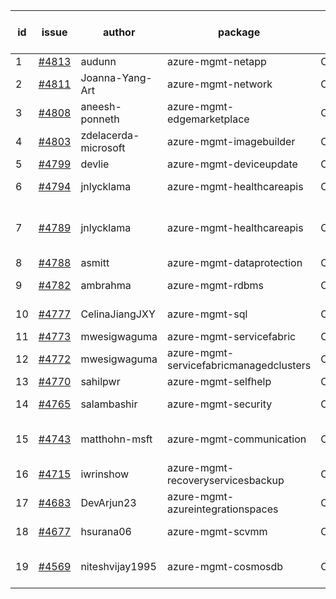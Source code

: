 | id | issue | author | package | assignee | bot advice | created date of issue | target release date | date from target |
| ------ | ------ | ------ | ------ | ------ | ------ | ------ | ------ | :-----: |
| 1 | [#4813](https://github.com/Azure/sdk-release-request/issues/4813) | audunn | azure-mgmt-netapp | ChenxiJiang333 |  | 12-04 | 12-22 |  |
| 2 | [#4811](https://github.com/Azure/sdk-release-request/issues/4811) | Joanna-Yang-Art | azure-mgmt-network | ChenxiJiang333 | new issue. MultiAPI | 12-04 | 12-22 |  |
| 3 | [#4808](https://github.com/Azure/sdk-release-request/issues/4808) | aneesh-ponneth | azure-mgmt-edgemarketplace | ChenxiJiang333 | FirstBeta | 11-29 | 12-22 |  |
| 4 | [#4803](https://github.com/Azure/sdk-release-request/issues/4803) | zdelacerda-microsoft | azure-mgmt-imagebuilder | ChenxiJiang333 |  | 11-29 | 12-22 |  |
| 5 | [#4799](https://github.com/Azure/sdk-release-request/issues/4799) | devlie | azure-mgmt-deviceupdate | ChenxiJiang333 |  | 11-29 | 12-22 |  |
| 6 | [#4794](https://github.com/Azure/sdk-release-request/issues/4794) | jnlycklama | azure-mgmt-healthcareapis | ChenxiJiang333 | duplicated issue  <br> | 11-28 | 12-22 |  |
| 7 | [#4789](https://github.com/Azure/sdk-release-request/issues/4789) | jnlycklama | azure-mgmt-healthcareapis | ChenxiJiang333 | duplicated issue  <br> new comment. | 11-28 | 12-22 |  |
| 8 | [#4788](https://github.com/Azure/sdk-release-request/issues/4788) | asmitt | azure-mgmt-dataprotection | ChenxiJiang333 |  | 11-28 | 12-22 |  |
| 9 | [#4782](https://github.com/Azure/sdk-release-request/issues/4782) | ambrahma | azure-mgmt-rdbms | ChenxiJiang333 | MultiAPI HoldOn | 11-27 | 12-22 |  |
| 10 | [#4777](https://github.com/Azure/sdk-release-request/issues/4777) | CelinaJiangJXY | azure-mgmt-sql | ChenxiJiang333 | OnTime ForCLI | 11-22 | 12-22 |  |
| 11 | [#4773](https://github.com/Azure/sdk-release-request/issues/4773) | mwesigwaguma | azure-mgmt-servicefabric | ChenxiJiang333 |  | 11-21 | 12-22 |  |
| 12 | [#4772](https://github.com/Azure/sdk-release-request/issues/4772) | mwesigwaguma | azure-mgmt-servicefabricmanagedclusters | ChenxiJiang333 | new comment. | 11-21 | 12-22 |  |
| 13 | [#4770](https://github.com/Azure/sdk-release-request/issues/4770) | sahilpwr | azure-mgmt-selfhelp | ChenxiJiang333 |  | 11-16 | 12-22 |  |
| 14 | [#4765](https://github.com/Azure/sdk-release-request/issues/4765) | salambashir | azure-mgmt-security | ChenxiJiang333 | MultiAPI HoldOn | 11-13 | 12-22 |  |
| 15 | [#4743](https://github.com/Azure/sdk-release-request/issues/4743) | matthohn-msft | azure-mgmt-communication | ChenxiJiang333 | new comment. HoldOn | 11-09 | 11-24 |  |
| 16 | [#4715](https://github.com/Azure/sdk-release-request/issues/4715) | iwrinshow | azure-mgmt-recoveryservicesbackup | ChenxiJiang333 | HoldOn | 11-06 | 11-24 |  |
| 17 | [#4683](https://github.com/Azure/sdk-release-request/issues/4683) | DevArjun23 | azure-mgmt-azureintegrationspaces | ChenxiJiang333 | FirstBeta HoldOn | 10-24 | 11-24 |  |
| 18 | [#4677](https://github.com/Azure/sdk-release-request/issues/4677) | hsurana06 | azure-mgmt-scvmm | ChenxiJiang333 | FirstGA HoldOn | 10-23 | 11-24 |  |
| 19 | [#4569](https://github.com/Azure/sdk-release-request/issues/4569) | niteshvijay1995 | azure-mgmt-cosmosdb | ChenxiJiang333 | Attention to inconsistent tag | 09-26 | 10-27 |  |

